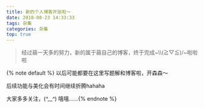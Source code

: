 ```yaml
---
title: 新的个人博客开张啦～
date: 2018-08-23 14:33:33
tags: 杂集
categories: 杂集
top: true
---
```

<blockquote class="blockquote-center">
经过蒻一天多的努力，新的属于蒻自己的博客，终于完成~\\(≧▽≦)/~啦啦啦
</blockquote>
{% note default %}   
以后可能都要在这里写题解和博客啦，开森森～
  
后续功能与美化会有时间继续折腾hahaha
  
大家多多关注，(*^__^*) 嘻嘻……{% endnote %} 
